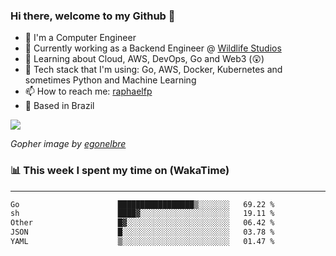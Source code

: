 ### Hi there, welcome to my Github 👋

- 📖 I'm a Computer Engineer
- 🔭 Currently working as a Backend Engineer @ [Wildlife Studios](https://wildlifestudios.com/)
- 🌱 Learning about Cloud, AWS, DevOps, Go and Web3 (😲)
- 🚀 Tech stack that I'm using: Go, AWS, Docker, Kubernetes and sometimes Python and Machine Learning
- 📫 How to reach me: [raphaelfp](https://linkedin.com/in/raphaelfp)
- 🏡 Based in Brazil

![](https://github.com/raphaelfp/gophers/blob/master/.thumb/animation/morning-coffee-3x.gif)

*Gopher image by [egonelbre](https://github.com/egonelbre/)*

### 📊 This week I spent my time on (WakaTime)

---

<!--START_SECTION:waka-->

```txt
Go                      █████████████████▒░░░░░░░   69.22 %
sh                      ████▓░░░░░░░░░░░░░░░░░░░░   19.11 %
Other                   █▓░░░░░░░░░░░░░░░░░░░░░░░   06.42 %
JSON                    █░░░░░░░░░░░░░░░░░░░░░░░░   03.78 %
YAML                    ▒░░░░░░░░░░░░░░░░░░░░░░░░   01.47 %
```

<!--END_SECTION:waka-->
